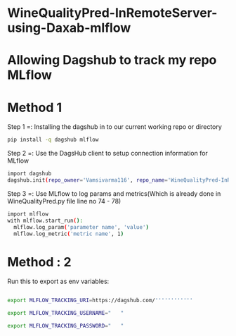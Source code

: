 # WineQualityPred-InRemoteServer-using-Daxab-mlflow

# Allowing Dagshub to track my repo MLflow

# Method 1
  Step 1 =: Installing the dagshub in to our current working repo or directory

```bash
pip install -q dagshub mlflow
```
  Step 2 =: Use the DagsHub client to setup connection information for MLflow

```bash
import dagshub
dagshub.init(repo_owner='Vamsivarma116', repo_name='WineQualityPred-InRemoteServer-using-Daxab-mlflow', mlflow=True)
```
  Step 3 =: Use MLflow to log params and metrics(Which is already done in WineQualityPred.py file line no 74 - 78)

```bash
import mlflow
with mlflow.start_run():
  mlflow.log_param('parameter name', 'value')
  mlflow.log_metric('metric name', 1)
```

# Method : 2  
  Run this to export as env variables:

```bash

export MLFLOW_TRACKING_URI=https://dagshub.com/''''''''''''

export MLFLOW_TRACKING_USERNAME="   " 

export MLFLOW_TRACKING_PASSWORD="   "

```